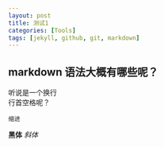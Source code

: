 ```yaml
---
layout: post
title: 测试1
categories: [Tools]
tags: [jekyll, github, git, markdown]
---
```


markdown 语法大概有哪些呢？
---
听说是一个换行  
  行首空格呢？




    缩进

  **黑体**
  *斜体*

